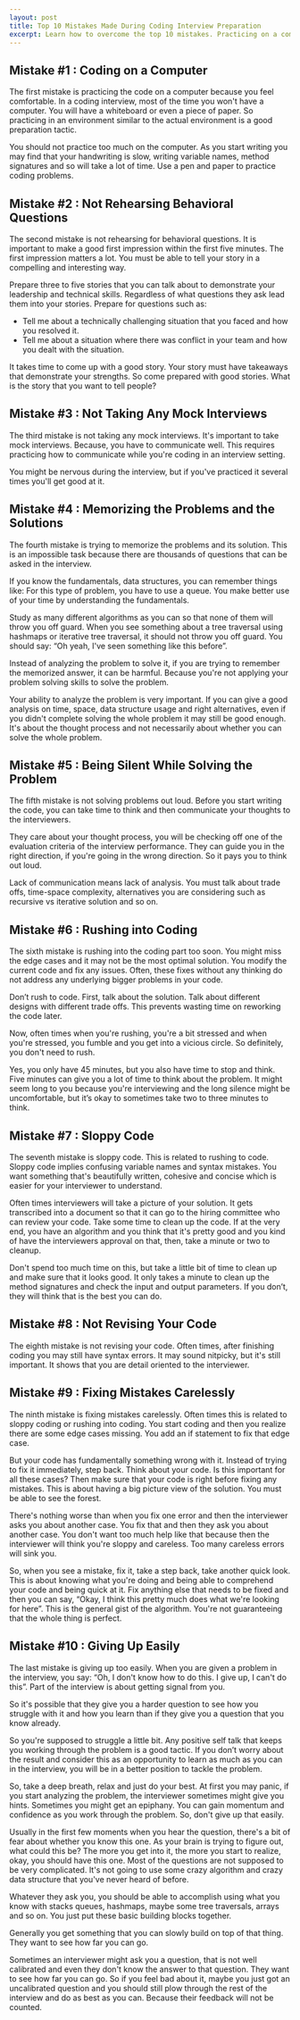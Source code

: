 ```yaml
---
layout: post
title: Top 10 Mistakes Made During Coding Interview Preparation
excerpt: Learn how to overcome the top 10 mistakes. Practicing on a computer. Not rehearsing behavioral questions. Not taking any mock interviews. Memorizing solutions to the problems. Being silent while solving the problem at the whiteboard. Rushing into coding without thinking through the alternatives. Sloppy coding. Not revising your code. Fixing mistakes carelessly and giving up too easily. 
---
```


## Mistake #1 : Coding on a Computer

The first mistake is practicing the code on a computer because you feel comfortable. In a coding interview, most of the time you won't have a computer. You will have a whiteboard or even a piece of paper. So practicing in an environment similar to the actual environment is a good preparation tactic.

You should not practice too much on the computer. As you start writing you may find that your handwriting is slow, writing variable names, method signatures and so will take a lot of time. Use a pen and paper to practice coding problems.

## Mistake #2 : Not Rehearsing Behavioral Questions

The second mistake is not rehearsing for behavioral questions. It is important to make a good first impression within the first five minutes. The first impression matters a lot. You must be able to tell your story in a compelling and interesting way. 

Prepare three to five stories that you can talk about to demonstrate your leadership and technical skills. Regardless of what questions they ask lead them into your stories. Prepare for questions such as:

- Tell me about a technically challenging situation that you faced and how you resolved it. 
- Tell me about a situation where there was conflict in your team and how you dealt with the situation.

It takes time to come up with a good story. Your story must have takeaways that demonstrate your strengths. So come prepared with good stories. What is the story that you want to tell people?

## Mistake #3 : Not Taking Any Mock Interviews

The third mistake is not taking any mock interviews. It's important to take mock interviews. Because, you have to communicate well. This requires practicing how to communicate while you're coding in an interview setting. 

You might be nervous during the interview, but if you've practiced it several times you'll get good at it.

## Mistake #4 : Memorizing the Problems and the Solutions

The fourth mistake is trying to memorize the problems and its solution. This is an impossible task because there are thousands of questions that can be asked in the interview.

If you know the fundamentals, data structures, you can remember things like: For this type of problem, you have to use a queue. You make better use of your time by understanding the fundamentals.

Study as many different algorithms as you can so that none of them will throw you off guard. When you see something about a tree traversal using hashmaps or iterative tree traversal, it should not throw you off guard. You should say: “Oh yeah, I've seen something like this before”. 

Instead of analyzing the problem to solve it, if you are trying to remember the memorized answer, it can be harmful. Because you're not applying your problem solving skills to solve the problem.

Your ability to analyze the problem is very important. If you can give a good analysis on time, space, data structure usage and right alternatives, even if you didn't complete solving the whole problem it may still be good enough. It's about the thought process and not necessarily about whether you can solve the whole problem.

## Mistake #5 : Being Silent While Solving the Problem

The fifth mistake is not solving problems out loud. Before you start writing the code, you can take time to think and then communicate your thoughts to the interviewers. 

They care about your thought process, you will be checking off one of the evaluation criteria of the interview performance. They can guide you in the right direction, if you're going in the wrong direction. So it pays you to think out loud.

Lack of communication means lack of analysis. You must talk about trade offs, time-space complexity, alternatives you are considering such as recursive vs iterative solution and so on. 

## Mistake #6 : Rushing into Coding

The sixth mistake is rushing into the coding part too soon. You might miss the edge cases and it may not be the most optimal solution. You modify the current code and fix any issues. Often, these fixes without any thinking do not address any underlying bigger problems in your code.

Don’t rush to code. First, talk about the solution. Talk about different designs with different trade offs. This prevents wasting time on reworking the code later. 

Now, often times when you're rushing, you're a bit stressed and when you're stressed, you fumble and you get into a vicious circle. So definitely, you don't need to rush. 

Yes, you only have 45 minutes, but you also have time to stop and think. Five minutes can give you a lot of time to think about the problem. It might seem long to you because you're interviewing and the long silence might be uncomfortable, but it’s okay to sometimes take two to three minutes to think. 

## Mistake #7 : Sloppy Code

The seventh mistake is sloppy code. This is related to rushing to code. Sloppy code implies confusing variable names and syntax mistakes. You want something that's beautifully written, cohesive and concise which is easier for your interviewer to understand.

Often times interviewers will take a picture of your solution. It gets transcribed into a document so that it can go to the hiring committee who can review your code. Take some time to clean up the code. If at the very end, you have an algorithm and you think that it's pretty good and you kind of have the interviewers approval on that, then, take a minute or two to cleanup.

Don't spend too much time on this, but take a little bit of time to clean up and make sure that it looks good. It only takes a minute to clean up the method signatures and check the input and output parameters. If you don’t, they will think that is the best you can do.

## Mistake #8 : Not Revising Your Code

The eighth mistake is not revising your code. Often times, after finishing coding you may still have syntax errors. It may sound nitpicky, but it's still important. It shows that you are detail oriented to the interviewer. 

## Mistake #9 : Fixing Mistakes Carelessly

The ninth mistake is fixing mistakes carelessly. Often times this is related to sloppy coding or rushing into coding. You start coding and then you realize there are some edge cases missing. You add an if statement to fix that edge case. 

But your code has fundamentally something wrong with it. Instead of trying to fix it immediately, step back. Think about your code. Is this important for all these cases? Then make sure that your code is right before fixing any mistakes. This is about having a big picture view of the solution. You must be able to see the forest.

There's nothing worse than when you fix one error and then the interviewer asks you about another case. You fix that and then they ask you about another case. You don't want too much help like that because then the interviewer will think you're sloppy and careless. Too many careless errors will sink you.

So, when you see a mistake, fix it, take a step back, take another quick look. This is about knowing what you're doing and being able to comprehend your code and being quick at it. Fix anything else that needs to be fixed and then you can say, “Okay, I think this pretty much does what we're looking for here”. This is the general gist of the algorithm. You're not guaranteeing that the whole thing is perfect. 

## Mistake #10 : Giving Up Easily

The last mistake is giving up too easily. When you are given a problem in the interview, you say: “Oh, I don't know how to do this. I give up, I can't do this”. Part of the interview is about getting signal from you. 

So it's possible that they give you a harder question to see how you struggle with it and how you learn than if they give you a question that you know already. 

So you're supposed to struggle a little bit. Any positive self talk that keeps you working through the problem is a good tactic. If you don’t worry about the result and consider this as an opportunity to learn as much as you can in the interview, you will be in a better position to tackle the problem.

So, take a deep breath, relax and just do your best. At first you may panic, if you start analyzing the problem, the interviewer sometimes might give you hints. Sometimes you might get an epiphany. You can gain momentum and confidence as you work through the problem. So, don't give up that easily.

Usually in the first few moments when you hear the question, there's a bit of fear about whether you know this one. As your brain is trying to figure out, what could this be? The more you get into it, the more you start to realize, okay, you should have this one. Most of the questions are not supposed to be very complicated. It's not going to use some crazy algorithm and crazy data structure that you've never heard of before. 

Whatever they ask you, you should be able to accomplish using what you know with stacks queues, hashmaps, maybe some tree traversals, arrays and so on. You just put these basic building blocks together. 

Generally you get something that you can slowly build on top of that thing. They want to see how far you can go. 

Sometimes an interviewer might ask you a question, that is not well calibrated and even they don't know the answer to that question. They want to see how far you can go. So if you feel bad about it, maybe you just got an uncalibrated question and you should still plow through the rest of the interview and do as best as you can. Because their feedback will not be counted.
